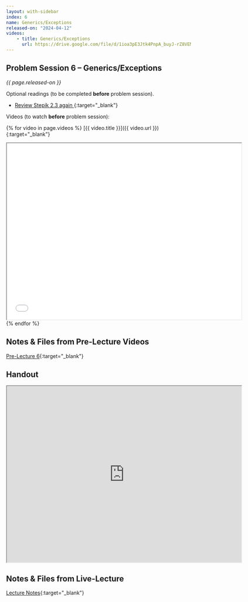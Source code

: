 ```yaml
---
layout: with-sidebar
index: 6
name: Generics/Exceptions
released-on: "2024-04-12"
videos:
    - title: Generics/Exceptions
      url: https://drive.google.com/file/d/1ioa3pE3Jtk4PnpA_buyJ-rZ8VEMzUhgJ
---
```


## Problem Session 6 – Generics/Exceptions

_{{ page.released-on }}_

Optional readings (to be completed **before** problem session). 
- [Review Stepik 2.3 again ](https://stepik.org/lesson/693584/step/1?unit=693186){:target="_blank"}

Videos (to watch **before** problem session):

{% for video in page.videos %}
[{{ video.title }}]({{ video.url }}){:target="_blank"}

<iframe src="{{ video.url }}/preview" width="640" height="480" allow="autoplay"></iframe>
{% endfor %}

## Notes & Files from Pre-Lecture Videos

[Pre-Lecture 6](https://github.com/ucsd-cse12-sp24/ucsd-cse12-sp24.github.io/tree/main/_pre-lectures/lecture-06){:target="_blank"}

## Handout

<iframe src="https://drive.google.com/file/d/1CsC8YhwXI7m_FOMi71VOSujlQwdTTFdx/preview" width="640" height="480" allow="autoplay"></iframe>

## Notes & Files from Live-Lecture

[Lecture Notes](https://github.com/ucsd-cse12-sp24/ucsd-cse12-sp24.github.io/tree/main/_lectures/lecture-06){:target="_blank"}
